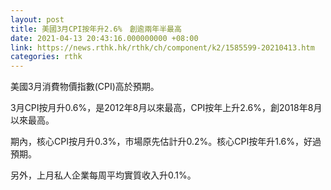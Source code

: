 ```yaml
---
layout: post
title: 美國3月CPI按年升2.6%　創逾兩年半最高
date: 2021-04-13 20:43:16.000000000 +08:00
link: https://news.rthk.hk/rthk/ch/component/k2/1585599-20210413.htm
categories: rthk
---
```


美國3月消費物價指數(CPI)高於預期。

3月CPI按月升0.6%，是2012年8月以來最高，CPI按年上升2.6%，創2018年8月以來最高。

期內，核心CPI按月升0.3%，市場原先估計升0.2%。核心CPI按年升1.6%，好過預期。

另外，上月私人企業每周平均實質收入升0.1%。
